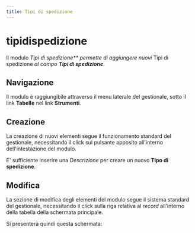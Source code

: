 ```yaml
---
title: Tipi di spedizione
---
```


# tipidispedizione

Il modulo _Tipi di spedizione\*\* permette di aggiungere nuovi_ Tipi di spedizione _al campo **Tipi di spedizione**_.

## Navigazione

Il modulo è raggiungibile attraverso il menu laterale del gestionale, sotto il link **Tabelle** nel link **Strumenti**.

## Creazione

La creazione di nuovi elementi segue il funzionamento standard del gestionale, necessitando il click sul pulsante apposito all'interno dell'intestazione del modulo.

E' sufficiente inserire una _Descrizione_ per creare un nuovo **Tipo di spedizione**.

## Modifica

La sezione di modifica degli elementi del modulo segue il sistema standard del gestionale, necessitando il click sulla riga relativa al _record_ all'interno della tabella della schermata principale.

Si presenterà quindi questa schermata:

